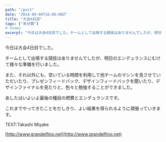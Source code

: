 ```yaml
---
path: "/post"
date: "2014-09-04T16:00:00Z"
title: "大会4日目"
tags: ["未分類"]
# dummy
excerpt: "今日は大会4日目でした。チームとして出場する競技はありませんでしたが、明日のエンデュランスにむけて様々な準備を行いました。また、それ以外にも、空いている..."
---
```




今日は大会4日目でした。

チームとして出場する競技はありませんでしたが、明日のエンデュランスにむけて様々な準備を行いました。

また、それ以外にも、空いている時間を利用して他チームのマシンを見させていただいたり、プレゼンフィードバック、デザインフィードバックを聞いたり、デザインファイナルを見たりと、色々と勉強することができました。

あしたはいよいよ最後の種目の燃費とエンデュランスです。

これまでやってきたことをだしきり、よい結果を得られるように頑張っていきます。

TEXT:Takashi Miyake

[http://www.grandelfino.net](http://www.grandelfino.net)

